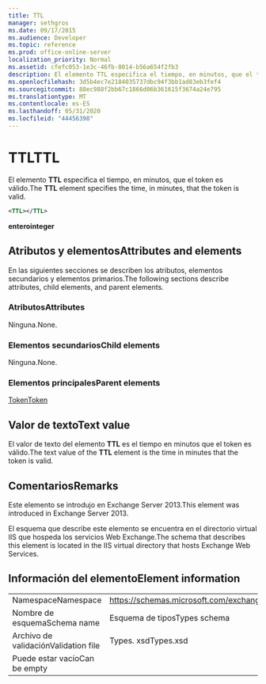 ```yaml
---
title: TTL
manager: sethgros
ms.date: 09/17/2015
ms.audience: Developer
ms.topic: reference
ms.prod: office-online-server
localization_priority: Normal
ms.assetid: cfefc053-1e3c-46fb-8014-b56a654f2fb3
description: El elemento TTL especifica el tiempo, en minutos, que el token es válido.
ms.openlocfilehash: 3d5b4ec7e2184035737dbc94f3bb1ad83eb3fef4
ms.sourcegitcommit: 88ec988f2bb67c1866d06b361615f3674a24e795
ms.translationtype: MT
ms.contentlocale: es-ES
ms.lasthandoff: 05/31/2020
ms.locfileid: "44456398"
---
```

# <a name="ttl"></a><span data-ttu-id="2bba1-103">TTL</span><span class="sxs-lookup"><span data-stu-id="2bba1-103">TTL</span></span>

<span data-ttu-id="2bba1-104">El elemento **TTL** especifica el tiempo, en minutos, que el token es válido.</span><span class="sxs-lookup"><span data-stu-id="2bba1-104">The **TTL** element specifies the time, in minutes, that the token is valid.</span></span> 
  
```XML
<TTL></TTL>
```

 <span data-ttu-id="2bba1-105">**entero**</span><span class="sxs-lookup"><span data-stu-id="2bba1-105">**integer**</span></span>
## <a name="attributes-and-elements"></a><span data-ttu-id="2bba1-106">Atributos y elementos</span><span class="sxs-lookup"><span data-stu-id="2bba1-106">Attributes and elements</span></span>

<span data-ttu-id="2bba1-107">En las siguientes secciones se describen los atributos, elementos secundarios y elementos primarios.</span><span class="sxs-lookup"><span data-stu-id="2bba1-107">The following sections describe attributes, child elements, and parent elements.</span></span>
  
### <a name="attributes"></a><span data-ttu-id="2bba1-108">Atributos</span><span class="sxs-lookup"><span data-stu-id="2bba1-108">Attributes</span></span>

<span data-ttu-id="2bba1-109">Ninguna.</span><span class="sxs-lookup"><span data-stu-id="2bba1-109">None.</span></span>
  
### <a name="child-elements"></a><span data-ttu-id="2bba1-110">Elementos secundarios</span><span class="sxs-lookup"><span data-stu-id="2bba1-110">Child elements</span></span>

<span data-ttu-id="2bba1-111">Ninguna.</span><span class="sxs-lookup"><span data-stu-id="2bba1-111">None.</span></span>
  
### <a name="parent-elements"></a><span data-ttu-id="2bba1-112">Elementos principales</span><span class="sxs-lookup"><span data-stu-id="2bba1-112">Parent elements</span></span>

[<span data-ttu-id="2bba1-113">Token</span><span class="sxs-lookup"><span data-stu-id="2bba1-113">Token</span></span>](token.md)
  
## <a name="text-value"></a><span data-ttu-id="2bba1-114">Valor de texto</span><span class="sxs-lookup"><span data-stu-id="2bba1-114">Text value</span></span>

<span data-ttu-id="2bba1-115">El valor de texto del elemento **TTL** es el tiempo en minutos que el token es válido.</span><span class="sxs-lookup"><span data-stu-id="2bba1-115">The text value of the **TTL** element is the time in minutes that the token is valid.</span></span> 
  
## <a name="remarks"></a><span data-ttu-id="2bba1-116">Comentarios</span><span class="sxs-lookup"><span data-stu-id="2bba1-116">Remarks</span></span>

<span data-ttu-id="2bba1-117">Este elemento se introdujo en Exchange Server 2013.</span><span class="sxs-lookup"><span data-stu-id="2bba1-117">This element was introduced in Exchange Server 2013.</span></span>
  
<span data-ttu-id="2bba1-118">El esquema que describe este elemento se encuentra en el directorio virtual IIS que hospeda los servicios Web Exchange.</span><span class="sxs-lookup"><span data-stu-id="2bba1-118">The schema that describes this element is located in the IIS virtual directory that hosts Exchange Web Services.</span></span>
  
## <a name="element-information"></a><span data-ttu-id="2bba1-119">Información del elemento</span><span class="sxs-lookup"><span data-stu-id="2bba1-119">Element information</span></span>

|||
|:-----|:-----|
|<span data-ttu-id="2bba1-120">Namespace</span><span class="sxs-lookup"><span data-stu-id="2bba1-120">Namespace</span></span>  <br/> |https://schemas.microsoft.com/exchange/services/2006/types  <br/> |
|<span data-ttu-id="2bba1-121">Nombre de esquema</span><span class="sxs-lookup"><span data-stu-id="2bba1-121">Schema name</span></span>  <br/> |<span data-ttu-id="2bba1-122">Esquema de tipos</span><span class="sxs-lookup"><span data-stu-id="2bba1-122">Types schema</span></span>  <br/> |
|<span data-ttu-id="2bba1-123">Archivo de validación</span><span class="sxs-lookup"><span data-stu-id="2bba1-123">Validation file</span></span>  <br/> |<span data-ttu-id="2bba1-124">Types. xsd</span><span class="sxs-lookup"><span data-stu-id="2bba1-124">Types.xsd</span></span>  <br/> |
|<span data-ttu-id="2bba1-125">Puede estar vacío</span><span class="sxs-lookup"><span data-stu-id="2bba1-125">Can be empty</span></span>  <br/> ||
   


